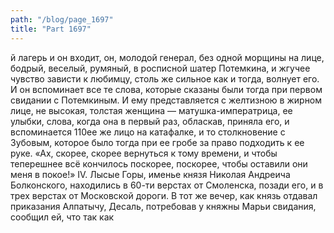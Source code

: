 ```yaml
---
path: "/blog/page_1697"
title: "Part 1697"
---
```


й лагерь и он входит, он, молодой генерал, без одной морщины на лице, бодрый, веселый, румяный, в росписной шатер Потемкина, и жгучее чувство зависти к любимцу, столь же сильное как и тогда, волнует его. И он вспоминает все те слова, которые сказаны были тогда при первом свидании с Потемкиным. И ему представляется с желтизною в жирном лице, не высокая, толстая женщина — матушка-императрица, ее улыбки, слова, когда она в первый раз, обласкав, приняла его, и вспоминается 110ее же лицо на катафалке, и то столкновение с Зубовым, которое было тогда при ее гробе за право подходить к ее руке.
«Ах, скорее, скорее вернуться к тому времени, и чтобы теперешнее всё кончилось поскорее, поскорее, чтобы оставили они меня в покое!»
IV.
Лысые Горы, именье князя Николая Андреича Болконского, находились в 60-ти верстах от Смоленска, позади его, и в трех верстах от Московской дороги.
В тот же вечер, как князь отдавал приказания Алпатычу, Десаль, потребовав у княжны Марьи свидания, сообщил ей, что так как 
